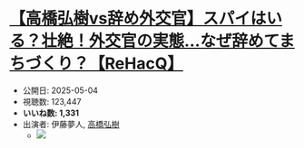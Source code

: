 # [【高橋弘樹vs辞め外交官】スパイはいる？壮絶！外交官の実態…なぜ辞めてまちづくり？【ReHacQ】](https://www.youtube.com/watch?v=DXPDjSdAfWs)
-   公開日: 2025-05-04
-   視聴数: 123,447
-   **いいね数: 1,331**
-   出演者: 伊藤夢人, [高橋弘樹](/rehacq_fan/people/高橋弘樹 "wikilink")
    - [![](https://img.youtube.com/vi/DXPDjSdAfWs/hqdefault.jpg)](https://www.youtube.com/watch?v=DXPDjSdAfWs)
